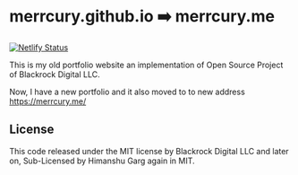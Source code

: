 # merrcury.github.io :arrow_right: merrcury.me


[![Netlify Status](https://api.netlify.com/api/v1/badges/f893f557-a509-47bf-ba36-a7d47c9d9909/deploy-status)](https://app.netlify.com/sites/merrcury/deploys)

This is my old portfolio website an implementation of Open Source Project of Blackrock Digital LLC. 

Now, I have a new portfolio and it also moved to to new address https://merrcury.me/ 

## License
This code released under the MIT license by Blackrock Digital LLC and later on, Sub-Licensed by Himanshu Garg again in MIT.
